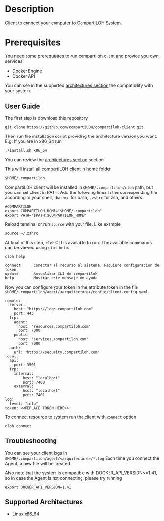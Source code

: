 # Description

Client to connect your computer to CompartiLOH System.

# Prerequisites

You need some prerequisites to run compartiloh client and provide you own services.

- Docker Engine
- Docker API

You can see in the supported [architectures section](https://github.com/compartiLOH/compartiloh-client?tab=readme-ov-file#supported-architectures) the compatibility with your system.

## User Guide

The first step is download this repository

```
git clone https://github.com/compartiLOH/compartiloh-client.git
```

Then run the installation script providing the architecture version you want. E.g: If you are in x86_64 run

```
./install.sh x86_64
```

You can review the [architectures section](https://github.com/compartiLOH/compartiloh-client?tab=readme-ov-file#supported-architectures) section

This will install all compartiLOH client in home folder

```
$HOME/.compartiloh
```

CompartiLOH client will be installed in `$HOME/.compartiloh/cloh` path, but you can set client in PATH. Add the following lines in the corresponding file according to your shell, `.bashrc` for bash, `.zshrc` for zsh, and others.

```
#COMPARTILOH
export COMPARTILOH_HOME="$HOME/.compartiloh"
export PATH="$PATH:$COMPARTILOH_HOME"
```

Reload terminal or run `source` with your file. Like example

```
source ~/.zshrc
```

At final of this step, `cloh` CLI is available to run. The available commands can be viewed using `cloh help`. 

```
cloh help

connect      Conectar el recurso al sistema. Requiere configuracion de token
update       Actualizar CLI de compartiloh
help         Mostrar este mensaje de ayuda
```

Now you can configure your token in the attribute token in the file `$HOME/.compartiloh/agent/<arquitecture>/config/client-config.yaml`

```
remote:
  server: 
    host: "https://logs.compartiloh.com"
    port: 443
  frp:
    agent:
      host: "resources.compartiloh.com"
      port: 7000
    public:
      host: "services.compartiloh.com"
      port: 7000
  auth:
    url: "https://security.compartiloh.com"
local:
  api:
    port: 3501
  frp:
    internal:
        host: "localhost"
        port: 7400
    external:
        host: "localhost"
        port: 7401
log:
  level: "info"
token: <<REPLACE TOKEN HERE>>
```

To connect resource to system run the client with `connect` option
```
cloh connect
```

## Troubleshooting

You can see your client logs in `$HOME/.compartiloh/agent/<arquitecture>/*.log` Each time you connect the Agent, a new file will be created.

Also note that the system is compatible with DOCKER_API_VERSION<=1.41, so in case the Agent is not connecting, please try running
```
export DOCKER_API_VERSION=1.41
```


## Supported Architectures

- Linux x86_64
